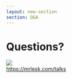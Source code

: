 ```yaml
---
layout: new-section
section: Q&A
---
```


# Questions?

<div class="mt-8" >
    <img class="h-50" src="/qr-code.png">
</div>
<a target="_blank" class="mt-4 inline-block font-semibold link-primary" href="https://mrlesk.com/talks">https://mrlesk.com/talks</a>

<PoweredBySlidev class="mt-30"/>
